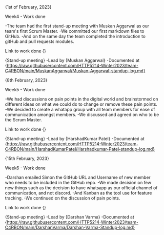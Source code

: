{1st of February, 2023} 

Week4 - Work done

-The team had the first stand-up meeting with Muskan Aggarwal as our team's first Scrum Master.
-We committed our first markdown files to GitHub. 
-And on the same day the team completed the introduction to gitHub and pull requests modules.

Link to work done {}


{Stand-up meeting}
-Lead by {Muskan Aggarwal}
-Documented at {https://raw.githubusercontent.com/HTTP5214-Winter2023/team-C4RBON/main/MuskanAggarwal/Muskan-Aggarwal-standup-log.md}


{8th February, 2023}

Week5 - Work done

-We had discussions on pain points in the digital world and brainstormed on different ideas on what we could do to change or remove these pain points.
-We decided to create a whatapp group with all team members for ease of communication amongst members.
-We discussed and agreed on who to be the Scrum Master.

Link to work done {}

{Stand-up meeting}
-Lead by {HarshadKumar Patel}
-Documented at {https://raw.githubusercontent.com/HTTP5214-Winter2023/team-C4RBON/main/HarshadKumarPatel/Harshadkumar-Patel-standup-log.md}


{15th February, 2023}

Week6 - Work done

-Darshan emailed Simon the GitHub URL and Username of new member who needs to be included in the GitHub repo.
-We made decision on few new things such as the decision to have whatsapp as our official channel of communication, and not discord.
-And Kanban as the tool use for feature tracking.
-We continued on the discussion of pain points.

Link to work done {}

{Stand-up meeting}
-Lead by {Darshan Varma}
-Documented at {https://raw.githubusercontent.com/HTTP5214-Winter2023/team-C4RBON/main/DarshanVarma/Darshan-Varma-Standup-log.md}





